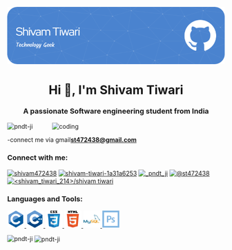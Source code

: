 ![logo](https://github.com/Pndt-ji/Pndt-ji/blob/main/github-header-image%20(3).png)

<h1 align="center">Hi 👋, I'm Shivam Tiwari</h1>
<h3 align="center">A passionate Software engineering student from India</h3>

<img align="right" alt="coding" width="400" src="https://camo.githubusercontent.com/40165a147c3dcea0fa1db780bb533fc5f98546ccfb9d5d05ddb2f429277f5348/68747470733a2f2f616e616c7974696373696e6469616d61672e636f6d2f77702d636f6e74656e742f75706c6f6164732f323031382f31322f646576656c6f7065722d6472696262626c652e676966">

<p align="left"> <img src="https://komarev.com/ghpvc/?username=ShivamTiwari0214&label=Profile%20views&color=0e75b6&style=flat" alt="pndt-ji" /> </p>

-connect me via gmail**st472438@gmail.com**

<h3 align="left">Connect with me:</h3>
<p align="left">
<a href="https://twitter.com/shivam472438" target="blank"><img align="center" src="https://raw.githubusercontent.com/rahuldkjain/github-profile-readme-generator/master/src/images/icons/Social/twitter.svg" alt="shivam472438" height="30" width="40" /></a>
<a href="https://linkedin.com/in/shivam-tiwari-1a31a6253" target="blank"><img align="center" src="https://raw.githubusercontent.com/rahuldkjain/github-profile-readme-generator/master/src/images/icons/Social/linked-in-alt.svg" alt="shivam-tiwari-1a31a6253" height="30" width="40" /></a>
<a href="https://instagram.com/_pndt_ji" target="blank"><img align="center" src="https://raw.githubusercontent.com/rahuldkjain/github-profile-readme-generator/master/src/images/icons/Social/instagram.svg" alt="_pndt_ji" height="30" width="40" /></a>
<a href="https://www.hackerearth.com/@st472438" target="blank"><img align="center" src="https://raw.githubusercontent.com/rahuldkjain/github-profile-readme-generator/master/src/images/icons/Social/hackerearth.svg" alt="@st472438" height="30" width="40" /></a>
<a href="https://auth.geeksforgeeks.org/user/<shivam_tiwari_214>/shivam tiwari" target="blank"><img align="center" src="https://raw.githubusercontent.com/rahuldkjain/github-profile-readme-generator/master/src/images/icons/Social/geeks-for-geeks.svg" alt="<shivam_tiwari_214>/shivam tiwari" height="30" width="40" /></a>
</p>

<h3 align="left">Languages and Tools:</h3>
<p align="left"> <a href="https://www.cprogramming.com/" target="_blank" rel="noreferrer"> <img src="https://raw.githubusercontent.com/devicons/devicon/master/icons/c/c-original.svg" alt="c" width="40" height="40"/> </a> <a href="https://www.w3schools.com/cpp/" target="_blank" rel="noreferrer"> <img src="https://raw.githubusercontent.com/devicons/devicon/master/icons/cplusplus/cplusplus-original.svg" alt="cplusplus" width="40" height="40"/> </a> <a href="https://www.w3schools.com/css/" target="_blank" rel="noreferrer"> <img src="https://raw.githubusercontent.com/devicons/devicon/master/icons/css3/css3-original-wordmark.svg" alt="css3" width="40" height="40"/> </a> <a href="https://www.w3.org/html/" target="_blank" rel="noreferrer"> <img src="https://raw.githubusercontent.com/devicons/devicon/master/icons/html5/html5-original-wordmark.svg" alt="html5" width="40" height="40"/> </a> <a href="https://www.mysql.com/" target="_blank" rel="noreferrer"> <img src="https://raw.githubusercontent.com/devicons/devicon/master/icons/mysql/mysql-original-wordmark.svg" alt="mysql" width="40" height="40"/> </a> <a href="https://www.photoshop.com/en" target="_blank" rel="noreferrer"> <img src="https://raw.githubusercontent.com/devicons/devicon/master/icons/photoshop/photoshop-line.svg" alt="photoshop" width="40" height="40"/> </a> </p>

<p><img align="left" src="https://github-readme-stats.vercel.app/api/top-langs?username=ShivamTiwari0214&show_icons=true&locale=en&layout=compact" alt="pndt-ji" /></p>

<p>&nbsp;<img align="center" src="https://github-readme-stats.vercel.app/api?username=ShivamTiwari0214&show_icons=true&locale=en" alt="pndt-ji" /></p>



